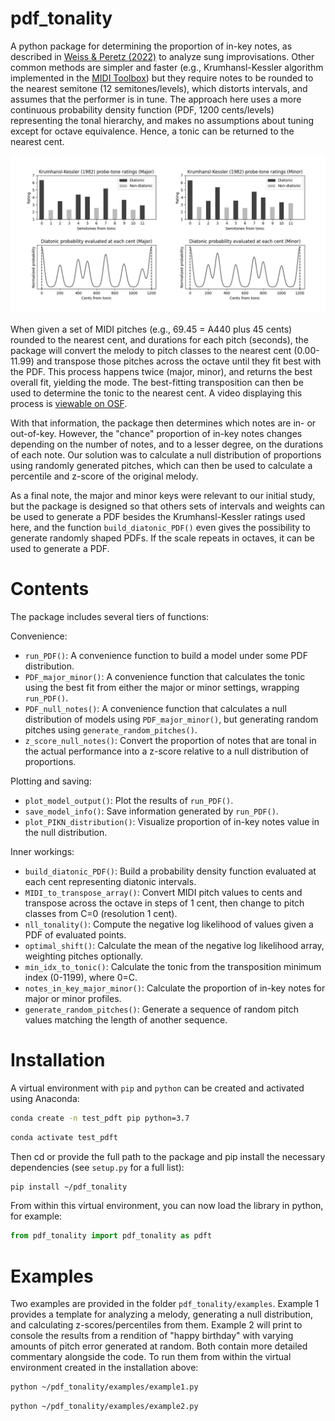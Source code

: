 # pdf_tonality

A python package for determining the proportion of in-key notes, as described in [Weiss & Peretz (2022)](https://www.nature.com/articles/s41598-022-15312-5) to analyze sung improvisations. Other common methods are simpler and faster (e.g., Krumhansl-Kessler algorithm implemented in the [MIDI Toolbox](https://github.com/miditoolbox/1.1/blob/master/miditoolbox/kkkey.m)) but they require notes to be rounded to the nearest semitone (12 semitones/levels), which distorts intervals, and assumes that the performer is in tune. The approach here uses a more continuous probability density function (PDF, 1200 cents/levels) representing the tonal hierarchy, and makes no assumptions about tuning except for octave equivalence. Hence, a tonic can be returned to the nearest cent.

![](https://github.com/m-w-w/pdf_tonality/blob/main/figures/KK_v_PDF.png)

When given a set of MIDI pitches (e.g., 69.45 = A440 plus 45 cents) rounded to the nearest cent, and durations for each pitch (seconds), the package will convert the melody to pitch classes to the nearest cent (0.00-11.99) and transpose those pitches across the octave until they fit best with the PDF. This process happens twice (major, minor), and returns the best overall fit, yielding the mode. The best-fitting transposition can then be used to determine the tonic to the nearest cent. A video displaying this process is [viewable on OSF](https://osf.io/2a6st/).

With that information, the package then determines which notes are in- or out-of-key. However, the "chance" proportion of in-key notes changes depending on the number of notes, and to a lesser degree, on the durations of each note. Our solution was to calculate a null distribution of proportions using randomly generated pitches, which can then be used to calculate a percentile and z-score of the original melody.

As a final note, the major and minor keys were relevant to our initial study, but the package is designed so that others sets of intervals and weights can be used to generate a PDF besides the Krumhansl-Kessler ratings used here, and the function `build_diatonic_PDF()` even gives the possibility to generate randomly shaped PDFs. If the scale repeats in octaves, it can be used to generate a PDF.

# Contents

The package includes several tiers of functions:

Convenience:
- `run_PDF()`: A convenience function to build a model under some PDF distribution.
- `PDF_major_minor()`: A convenience function that calculates the tonic using the best fit from either the major or minor settings, wrapping `run_PDF()`.
- `PDF_null_notes()`: A convenience function that calculates a null distribution of models using `PDF_major_minor()`, but generating random pitches using `generate_random_pitches()`.
- `z_score_null_notes()`: Convert the proportion of notes that are tonal in the actual performance into a z-score relative to a null distribution of proportions.

Plotting and saving:
- `plot_model_output()`: Plot the results of `run_PDF()`.
- `save_model_info()`: Save information generated by `run_PDF()`.
- `plot_PIKN_distribution()`: Visualize proportion of in-key notes value in the null distribution.

Inner workings:
- `build_diatonic_PDF()`: Build a probability density function evaluated at each cent representing diatonic intervals.
- `MIDI_to_transpose_array()`: Convert MIDI pitch values to cents and transpose across the octave in steps of 1 cent, then change to pitch classes from C=0 (resolution 1 cent).
- `nll_tonality()`: Compute the negative log likelihood of values given a PDF of evaluated points.
- `optimal_shift()`: Calculate the mean of the negative log likelihood array, weighting pitches optionally.
- `min_idx_to_tonic()`: Calculate the tonic from the transposition minimum index (0-1199), where 0=C.
- `notes_in_key_major_minor()`: Calculate the proportion of in-key notes for major or minor profiles.
- `generate_random_pitches()`: Generate a sequence of random pitch values matching the length of another sequence.

# Installation

A virtual environment with `pip` and `python` can be created and activated using Anaconda:

```bash
conda create -n test_pdft pip python=3.7
```

```bash
conda activate test_pdft
```

Then cd or provide the full path to the package and pip install the necessary dependencies (see `setup.py` for a full list):

```bash
pip install ~/pdf_tonality
```

From within this virtual environment, you can now load the library in python, for example:
```python
from pdf_tonality import pdf_tonality as pdft
```

# Examples

Two examples are provided in the folder `pdf_tonality/examples`. Example 1 provides a template for analyzing a melody, generating a null distribution, and calculating z-scores/percentiles from them. Example 2 will print to console the results from a rendition of "happy birthday" with varying amounts of pitch error generated at random. Both contain more detailed commentary alongside the code. To run them from within the virtual environment created in the installation above:

```bash
python ~/pdf_tonality/examples/example1.py
```

```bash
python ~/pdf_tonality/examples/example2.py
```
